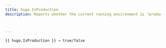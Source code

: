 ```yaml
---
title: hugo.IsProduction
description: Reports whether the current running environment is "production".



---
```


```go-html-template
{{ hugo.IsProduction }} → true/false
```

